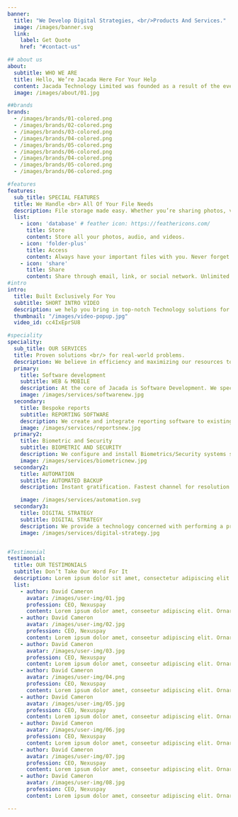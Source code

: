 ```yaml
---
banner:
  title: "We Develop Digital Strategies, <br/>Products And Services."
  image: /images/banner.svg
  link:
    label: Get Quote
    href: "#contact-us"

## about us
about:
  subtitle: WHO WE ARE
  title: Hello, We’re Jacada Here For Your Help
  content: Jacada Technology Limited was founded as a result of the ever-increasing need of real-time, accessible, efficiency, fast and accurate technology solutions that are tailor made to complement the business processes at work place. With this we have embarked on a journey to become a both SaaS and on premises solution provider, to achieve this we have strategically partnered with like-minded organization to provide the best solutions in the region and beyond.
  image: /images/about/01.jpg

##brands
brands:
  - /images/brands/01-colored.png
  - /images/brands/02-colored.png
  - /images/brands/03-colored.png
  - /images/brands/04-colored.png
  - /images/brands/05-colored.png
  - /images/brands/06-colored.png
  - /images/brands/04-colored.png
  - /images/brands/05-colored.png
  - /images/brands/06-colored.png

#features
features:
  sub_title: SPECIAL FEATURES
  title: We Handle <br> All Of Your File Needs
  description: File storage made easy. Whether you’re sharing photos, videos, audio, or docs, we can simplify your workflow.
  list:
    - icon: 'database' # feather icon: https://feathericons.com/
      title: Store
      content: Store all your photos, audio, and videos.
    - icon: 'folder-plus'
      title: Access
      content: Always have your important files with you. Never forget your work at home.
    - icon: 'share'
      title: Share
      content: Share through email, link, or social network. Unlimited downloads. No wait times.
#intro
intro:
  title: Built Exclusively For You
  subtitle: SHORT INTRO VIDEO
  description: we help you bring in top-notch Technology solutions for either your business or personal use.
  thumbnail: "/images/video-popup.jpg"
  video_id: cc4IxEprSU8

#speciality
speciality:
  sub_title: OUR SERVICES
  title: Proven solutions <br/> for real-world problems.
  description: We believe in efficiency and maximizing our resources to provide the best value to our clients. 
  primary:
    title: Software development
    subtitle: WEB & MOBILE
    description: At the core of Jacada is Software Development. We specialise in creating and customizing software solutions for small to large enterprices.
    image: /images/services/softwarenew.jpg
  secondary:
    title: Bespoke reports
    subtitle: REPORTING SOFTWARE
    description: We create and integrate reporting software to existing systems and data warehouses. Such reports include Accounting, Financial, Sales, etc.
    image: /images/services/reportsnew.jpg
  primary2:
    title: Biometric and Security
    subtitle: BIOMETRIC AND SECURITY
    description: We configure and install Biometrics/Security systems such as Attendance systems, security systems and CCTV cameras Each person's unique biometric identity can be used to replace or at least augment password systems for computers, phones, and restricted access rooms and buildings.In other words, biometric security means your body becomes the “key” to unlock your access.
    image: /images/services/biometricnew.jpg
  secondary2:
    title: AUTOMATION
    subtitle: AUTOMATED BACKUP
    description: Instant gratification. Fastest channel for resolution of queries. Simple conversations allowing them to chat with businesses like they do with friends and family. Reach out to business instantly without the hassles of writing mails or dialing IVRs Making customer interactions simpler and quicker. Saving thousands of work hours through automation of routine services. Increasing customer satisfaction and positive social feedback.

    image: /images/services/automation.svg
  secondary3:
    title: DIGITAL STRATEGY
    subtitle: DIGITAL STRATEGY
    description: We provide a technology concerned with performing a process by means of programmed commands combined with automatic feedback control to ensure proper execution of the instructions.
    image: /images/services/digital-strategy.jpg


#Testimonial
testimonial:
  title: OUR TESTIMONIALS
  subtitle: Don’t Take Our Word For It
  description: Lorem ipsum dolor sit amet, consectetur adipiscing elit. Morbi egestas </br> Werat viverra id et aliquet. vulputate egestas sollicitudin.
  list:
    - author: David Cameron
      avatar: /images/user-img/01.jpg
      profession: CEO, Nexuspay
      content: Lorem ipsum dolor amet, conseetur adipiscing elit. Ornare quam porta arcu congue felis volutpat. Vitae lectudbfs pellentesque vitae dolor
    - author: David Cameron
      avatar: /images/user-img/02.jpg
      profession: CEO, Nexuspay
      content: Lorem ipsum dolor amet, conseetur adipiscing elit. Ornare quam porta arcu congue felis volutpat. Vitae lectudbfs pellentesque vitae dolor
    - author: David Cameron
      avatar: /images/user-img/03.jpg
      profession: CEO, Nexuspay
      content: Lorem ipsum dolor amet, conseetur adipiscing elit. Ornare quam porta arcu congue felis volutpat. Vitae lectudbfs pellentesque vitae dolor
    - author: David Cameron
      avatar: /images/user-img/04.png
      profession: CEO, Nexuspay
      content: Lorem ipsum dolor amet, conseetur adipiscing elit. Ornare quam porta arcu congue felis volutpat. Vitae lectudbfs pellentesque vitae dolor
    - author: David Cameron
      avatar: /images/user-img/05.jpg
      profession: CEO, Nexuspay
      content: Lorem ipsum dolor amet, conseetur adipiscing elit. Ornare quam porta arcu congue felis volutpat. Vitae lectudbfs pellentesque vitae dolor
    - author: David Cameron
      avatar: /images/user-img/06.jpg
      profession: CEO, Nexuspay
      content: Lorem ipsum dolor amet, conseetur adipiscing elit. Ornare quam porta arcu congue felis volutpat. Vitae lectudbfs pellentesque vitae dolor
    - author: David Cameron
      avatar: /images/user-img/07.jpg
      profession: CEO, Nexuspay
      content: Lorem ipsum dolor amet, conseetur adipiscing elit. Ornare quam porta arcu congue felis volutpat. Vitae lectudbfs pellentesque vitae dolor
    - author: David Cameron
      avatar: /images/user-img/08.jpg
      profession: CEO, Nexuspay
      content: Lorem ipsum dolor amet, conseetur adipiscing elit. Ornare quam porta arcu congue felis volutpat. Vitae lectudbfs pellentesque vitae dolor

---
```


